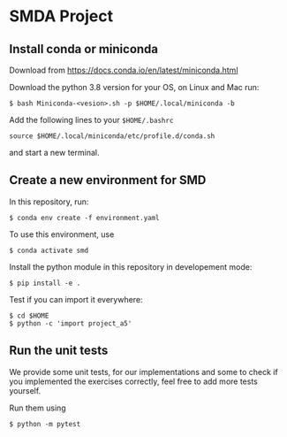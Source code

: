 # SMDA Project


## Install conda or miniconda

Download from https://docs.conda.io/en/latest/miniconda.html

Download the python 3.8 version for your OS, on Linux and Mac run:

```
$ bash Miniconda-<vesion>.sh -p $HOME/.local/miniconda -b
```

Add the following lines to your `$HOME/.bashrc`
```
source $HOME/.local/miniconda/etc/profile.d/conda.sh
```
and start a new terminal.


## Create a new environment for SMD

In this repository, run:

```
$ conda env create -f environment.yaml
```

To use this environment, use
```
$ conda activate smd
```


Install the python module in this repository in developement mode:
```
$ pip install -e .
```

Test if you can import it everywhere:
```
$ cd $HOME
$ python -c 'import project_a5'
```

## Run the unit tests

We provide some unit tests, for our implementations and
some to check if you implemented the exercises correctly,
feel free to add more tests yourself.

Run them using
```
$ python -m pytest
```


